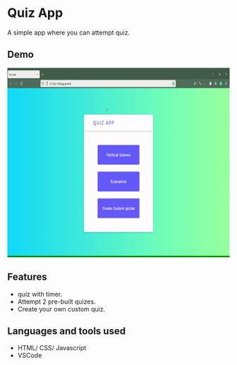 # Quiz App

A simple app where you can attempt quiz.

## Demo

<img src="icons/ezgif.com-gif-maker(1).gif" alt="My Project GIF" width="850" height="430">

## Features 

- quiz with timer.
- Attempt 2 pre-built quizes.
- Create your own custom quiz. 

## Languages and tools used

- HTML/ CSS/ Javascript
- VSCode
